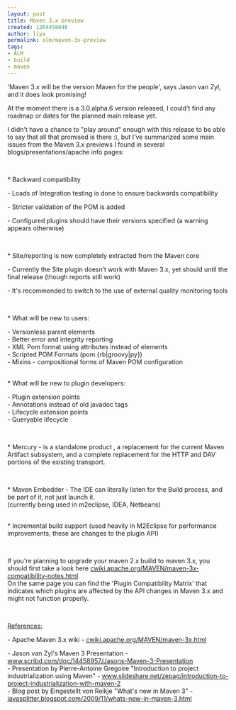 ```yaml
---
layout: post
title: Maven 3.x preview
created: 1264458046
author: liya
permalink: alm/maven-3x-preview
tags:
- ALM
- build
- maven
---
```

<p>'Maven 3.x will be the version Maven for the people', says Jason van Zyl, and it does look promising!</p>
<p>At the moment there is a 3.0.alpha.6 version released, I could't find any roadmap or dates for the planned main release yet.</p>
<p>I didn't have a chance to &quot;play around&quot; enough with this release to be able to say that all that promised is there :), but I've summarized some main issues from the Maven 3.x previews I found in several blogs/presentations/apache info pages:</p>
<p>&nbsp;</p>
<p>* Backward compatibility</p>
<p class="rteindent1">- Loads of Integration testing is done to ensure backwards compatibility</p>
<p class="rteindent1">- Stricter validation of the POM is added</p>
<p class="rteindent1">- Configured plugins should have their versions specified (a warning appears otherwise)</p>
<p class="rteindent1">&nbsp;</p>
<p>* Site/reporting is now completely extracted from the Maven core</p>
<p class="rteindent1">- Currently the Site plugin doesn&rsquo;t work with Maven 3.x, yet should until the final release (though reports still work)</p>
<p class="rteindent1">- It's recommended to switch to the use of external quality monitoring tools</p>
<p class="rteindent1">&nbsp;</p>
<p>* What will be new to users:</p>
<p class="rteindent1">- Versionless parent elements<br />
- Better error and integrity reporting<br />
- XML Pom format using attributes instead of elements<br />
- Scripted POM Formats (pom.{rb|groovy|py})<br />
- Mixins - compositional forms of Maven POM configuration</p>
<p><br />
* What will be new to plugin developers:</p>
<p class="rteindent1">- Plugin extension points<br />
- Annotations instead of old javadoc tags<br />
- Lifecycle extension points<br />
- Queryable lifecycle</p>
<p class="rteindent1">&nbsp;</p>
<p>* Mercury - is a standalone product , a replacement for the current Maven Artifact subsystem, and a complete replacement for the HTTP and DAV portions of the existing transport.</p>
<p>&nbsp;</p>
<p>* Maven Embedder - The IDE can literally listen for the Build process, and be part of it, not just launch it.<br />
(currently being used in m2eclipse, IDEA, Netbeans)</p>
<p><br />
* Incremental build support (used heavily in M2Eclipse for performance improvements, these are changes to the plugin API)</p>
<p>&nbsp;</p>
<p>If you're planning to upgrade your maven 2.x builld to maven 3.x, you should first take a look here <a href="http://cwiki.apache.org/MAVEN/maven-3x-compatibility-notes.htmlcwiki.apache.org/MAVEN/maven-3x-compatibility-notes.html">cwiki.apache.org/MAVEN/maven-3x-compatibility-notes.html</a><br />
On the same page you can find the 'Plugin Compatibility Matrix' that indicates which plugins are affected by the API changes in Maven 3.x and might not function properly.</p>
<p>&nbsp;</p>
<p><u>References:</u></p>
<p>- Apache Maven 3.x wiki - <a href="http://cwiki.apache.org/MAVEN/maven-3x.html">cwiki.apache.org/MAVEN/maven-3x.html</a></p>
<p>- Jason van Zyl's Maven 3 Presentation - <a href="http://www.scribd.com/doc/14458957/Jasons-Maven-3-Presentation">www.scribd.com/doc/14458957/Jasons-Maven-3-Presentation</a><br />
- Presentation by Pierre-Antoine Gregoire &quot;Introduction to project industrialization using Maven&quot; - <a href="http://www.slideshare.net/zepag/introduction-to-project-industrialization-with-maven-2">www.slideshare.net/zepag/introduction-to-project-industrialization-with-maven-2</a><br />
- Blog post by Eingestellt von Reikje &quot;What's new in Maven 3&quot; - <a href="http://javasplitter.blogspot.com/2009/11/whats-new-in-maven-3.html">javasplitter.blogspot.com/2009/11/whats-new-in-maven-3.html</a><br />
&nbsp;</p>
<p>&nbsp;</p>
